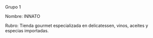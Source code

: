 Grupo 1

Nombre: INNATO

Rubro: Tienda gourmet especializada en delicatessen, vinos, aceites y especias importadas.


